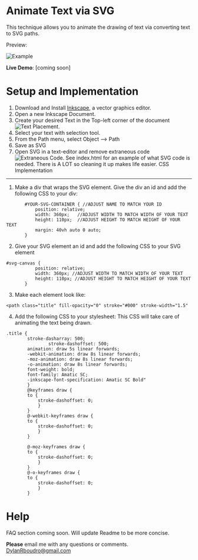 Animate Text via SVG
=======
This technique allows you to animate the drawing of text via converting text to SVG paths.

Preview:

![Example](http://i.imgur.com/JMPn7ir.gif)


**Live Demo**: [coming soon]

Setup and Implementation
=======
1. Download and Install  [Inkscape](http://www.inkscape.org/en/download/), a vector graphics editor.
2. Open a new Inkscape Document.
3. Create your desired Text in the Top-left corner of the document ![Text Placement](http://i.imgur.com/lA7ti6n.png?1).
4. Select your text with selection tool.
5. From the Path menu, select Object --> Path
6. Save as SVG
7. Open SVG in a text-editor and remove extraneous code ![Extraneous Code](http://i.imgur.com/AWe6FjH.png?1).  See index.html for an example of what SVG code is needed.  There is A LOT so cleaning it up makes life easier.
CSS Implementation
----
1. Make a div that wraps the SVG element.  Give the div an id and add the following CSS to your div:
 ```
 		#YOUR-SVG-CONTAINER { //ADJUST NAME TO MATCH YOUR ID
			position: relative;
			width: 360px;   //ADJUST WIDTH TO MATCH WIDTH OF YOUR TEXT
			height: 110px;  //ADJUST HEIGHT TO MATCH HEIGHT OF YOUR TEXT
			margin: 40vh auto 0 auto;
		}
 ```
2. Give your SVG element an id and add the following CSS to your SVG element 
 ```
 #svg-canvas {
			position: relative;
			width: 360px; //ADJUST WIDTH TO MATCH WIDTH OF YOUR TEXT
			height: 110px; //ADJUST HEIGHT TO MATCH HEIGHT OF YOUR TEXT
		}
 ```
3.  Make each <path> element look like:
 ```
 <path class="title" fill-opacity="0" stroke="#000" stroke-width="1.5"
 ```
4. Add the following CSS to your stylesheet:  This CSS will take care of animating the text being drawn.
```
.title {
		stroke-dasharray: 500;
				stroke-dashoffset: 500;
		animation: draw 5s linear forwards;
		-webkit-animation: draw 8s linear forwards;
		-moz-animation: draw 8s linear forwards;
		-o-animation: draw 8s linear forwards;
		font-weight: bold;
		font-family: Amatic SC;
		-inkscape-font-specification: Amatic SC Bold"
		}
		@keyframes draw {
		to {
			stroke-dashoffset: 0;
			}
		}
		@-webkit-keyframes draw {
		to {
			stroke-dashoffset: 0;
			}
		}
		
		@-moz-keyframes draw {
		to {
			stroke-dashoffset: 0;
			}
		}
		@-o-keyframes draw {
		to {
			stroke-dashoffset: 0;
			}
		}
```

Help
=======
FAQ section coming soon.  Will update Readme to be more concise.

**Please** email me with any questions or comments.  DylanRboudro@gmail.com


 
 


